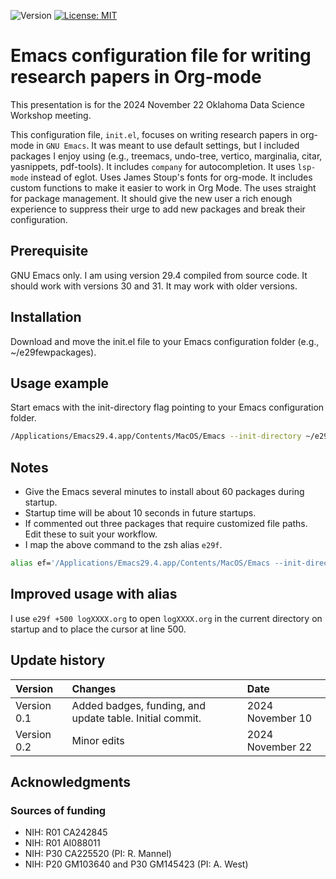 ![Version](https://img.shields.io/static/v1?label=dsw-2024-org-mode-init&message=0.1&color=brightcolor)
[![License: MIT](https://img.shields.io/badge/License-MIT-blue.svg)](https://opensource.org/licenses/MIT)

# Emacs configuration file for writing research papers in Org-mode 

This presentation is for the 2024 November 22 Oklahoma Data Science Workshop meeting.

This configuration file, `init.el`, focuses on writing research papers in org-mode in `GNU Emacs`.
It was meant to use default settings, but I included packages I enjoy using (e.g., treemacs, undo-tree, vertico, marginalia, citar, yasnippets, pdf-tools).
It includes `company` for autocompletion.
It uses `lsp-mode` instead of eglot.
Uses James Stoup's fonts for org-mode.
It includes custom functions to make it easier to work in Org Mode.
The uses straight for package management.
It should give the new user a rich enough experience to suppress their urge to add new packages and break their configuration.

## Prerequisite
GNU Emacs only. I am using version 29.4 compiled from source code. It should work with versions 30 and 31. It may work with older versions.

## Installation
Download and move the init.el file to your Emacs configuration folder (e.g., ~/e29fewpackages).

## Usage example
Start emacs with the init-directory flag pointing to your Emacs configuration folder.

```bash
/Applications/Emacs29.4.app/Contents/MacOS/Emacs --init-directory ~/e29fewpackages --debug-init
```

## Notes

- Give the Emacs several minutes to install about 60 packages during startup.
- Startup time will be about 10 seconds in future startups.
- If commented out three packages that require customized file paths. Edit these to suit your workflow.
- I map the above command to the zsh alias `e29f`. 
```bash
alias ef='/Applications/Emacs29.4.app/Contents/MacOS/Emacs --init-directory ~/e29fewpackages --debug-init'
```

## Improved usage with alias

I use `e29f +500 logXXXX.org` to open `logXXXX.org` in the current directory on startup and to place the cursor at line 500.

  
## Update history

|Version      | Changes                                                                                                                                 | Date              |
|:------------|:----------------------------------------------------------------------------------------------------------------------------------------|:------------------|
| Version 0.1 |   Added badges, funding, and update table.  Initial commit.                                                                             | 2024 November 10  |
| Version 0.2 |   Minor edits                                                                                                                           | 2024 November 22  |

## Acknowledgments
### Sources of funding

- NIH: R01 CA242845
- NIH: R01 AI088011
- NIH: P30 CA225520 (PI: R. Mannel)
- NIH: P20 GM103640 and P30 GM145423 (PI: A. West)
